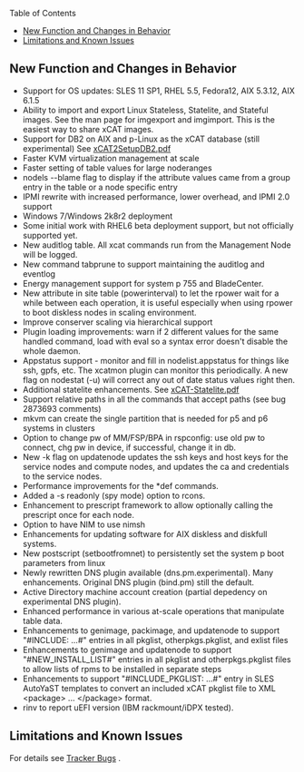 <!-- START doctoc generated TOC please keep comment here to allow auto update -->
<!-- DON'T EDIT THIS SECTION, INSTEAD RE-RUN doctoc TO UPDATE -->
Table of Contents

- [New Function and Changes in Behavior](#new-function-and-changes-in-behavior)
- [Limitations and Known Issues](#limitations-and-known-issues)

<!-- END doctoc generated TOC please keep comment here to allow auto update -->

## New Function and Changes in Behavior

  * Support for OS updates: SLES 11 SP1, RHEL 5.5, Fedora12, AIX 5.3.12, AIX 6.1.5 
  * Ability to import and export Linux Stateless, Statelite, and Stateful images. See the man page for imgexport and imgimport. This is the easiest way to share xCAT images. 
  * Support for DB2 on AIX and p-Linux as the xCAT database (still experimental) See [xCAT2SetupDB2.pdf](http://xcat.svn.sourceforge.net/viewvc/xcat/xcat-core/trunk/xCAT-client/share/doc/xCAT2SetupDB2.pdf)
  * Faster KVM virtualization management at scale 
  * Faster setting of table values for large noderanges 
  * nodels --blame flag to display if the attribute values came from a group entry in the table or a node specific entry 
  * IPMI rewrite with increased performance, lower overhead, and IPMI 2.0 support 
  * Windows 7/Windows 2k8r2 deployment 
  * Some initial work with RHEL6 beta deployment support, but not officially supported yet. 
  * New auditlog table. All xcat commands run from the Management Node will be logged. 
  * New command tabprune to support maintaining the auditlog and eventlog 
  * Energy management support for system p 755 and BladeCenter. 
  * New attribute in site table (powerinterval) to let the rpower wait for a while between each operation, it is useful especially when using rpower to boot diskless nodes in scaling environment. 
  * Improve conserver scaling via hierarchical support 
  * Plugin loading improvements: warn if 2 different values for the same handled command, load with eval so a syntax error doesn't disable the whole daemon. 
  * Appstatus support - monitor and fill in nodelist.appstatus for things like ssh, gpfs, etc. The xcatmon plugin can monitor this periodically. A new flag on nodestat (-u) will correct any out of date status values right then. 
  * Additional statelite enhancements. See [xCAT-Statelite.pdf](http://xcat.svn.sourceforge.net/viewvc/xcat/xcat-core/trunk/xCAT-client/share/doc/xCAT-Statelite.pdf)
  * Support relative paths in all the commands that accept paths (see bug 2873693 comments) 
  * mkvm can create the single partition that is needed for p5 and p6 systems in clusters 
  * Option to change pw of MM/FSP/BPA in rspconfig: use old pw to connect, chg pw in device, if successful, change it in db. 
  * New -k flag on updatenode updates the ssh keys and host keys for the service nodes and compute nodes, and updates the ca and credentials to the service nodes. 
  * Performance improvements for the *def commands. 
  * Added a -s readonly (spy mode) option to rcons. 
  * Enhancement to prescript framework to allow optionally calling the prescript once for each node. 
  * Option to have NIM to use nimsh 
  * Enhancements for updating software for AIX diskless and diskfull systems. 
  * New postscript (setbootfromnet) to persistently set the system p boot parameters from linux 
  * Newly rewritten DNS plugin available (dns.pm.experimental). Many enhancements. Original DNS plugin (bind.pm) still the default. 
  * Active Directory machine account creation (partial depedency on experimental DNS plugin). 
  * Enhanced performance in various at-scale operations that manipulate table data. 
  * Enhancements to genimage, packimage, and updatenode to support "#INCLUDE: ...#" entries in all pkglist, otherpkgs.pkglist, and exlist files 
  * Enhancements to genimage and updatenode to support "#NEW_INSTALL_LIST#" entries in all pkglist and otherpkgs.pkglist files to allow lists of rpms to be installed in separate steps 
  * Enhancements to support "#INCLUDE_PKGLIST: ...#" entry in SLES AutoYaST templates to convert an included xCAT pkglist file to XML &lt;package&gt; ... &lt;/package&gt; format. 
  * rinv to report uEFI version (IBM rackmount/iDPX tested). 

## Limitations and Known Issues

For details see [Tracker Bugs](http://sourceforge.net/tracker2/?func=browse&group_id=208749&atid=1006945) . 
